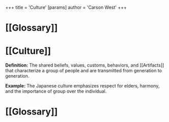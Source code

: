 +++
 title = 'Culture'
[params]
	author = 'Carson West'
+++
# [[Glossary]]

# [[Culture]] 
**Definition:** The shared beliefs, values, customs, behaviors, and [[Artifacts]] that characterize a group of people and are transmitted from generation to generation.

**Example:**  The Japanese culture emphasizes respect for elders, harmony, and the importance of group over the individual.

# [[Glossary]]